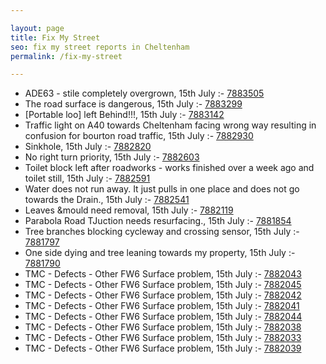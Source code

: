 ```yaml
---

layout: page
title: Fix My Street
seo: fix my street reports in Cheltenham
permalink: /fix-my-street

---
```


<!-- fix_marker starts -->

- ADE63 - stile completely overgrown, 15th July :- [7883505](https://www.fixmystreet.com/report/7883505)
- The road surface is dangerous, 15th July :- [7883299](https://www.fixmystreet.com/report/7883299)
- [Portable loo] left Behind!!!, 15th July :- [7883142](https://www.fixmystreet.com/report/7883142)
- Traffic light on A40 towards Cheltenham facing wrong way resulting in confusion for bourton road traffic, 15th July :- [7882930](https://www.fixmystreet.com/report/7882930)
- Sinkhole, 15th July :- [7882820](https://www.fixmystreet.com/report/7882820)
- No right turn priority, 15th July :- [7882603](https://www.fixmystreet.com/report/7882603)
- Toilet block left after roadworks - works finished over a week ago and toilet still, 15th July :- [7882591](https://www.fixmystreet.com/report/7882591)
- Water does not run away. It just pulls in one place and does not go towards the Drain., 15th July :- [7882541](https://www.fixmystreet.com/report/7882541)
- Leaves &mould need removal, 15th July :- [7882119](https://www.fixmystreet.com/report/7882119)
- Parabola Road TJuction needs resurfacing., 15th July :- [7881854](https://www.fixmystreet.com/report/7881854)
- Tree branches blocking cycleway and crossing sensor, 15th July :- [7881797](https://www.fixmystreet.com/report/7881797)
- One side dying and tree leaning towards my property, 15th July :- [7881790](https://www.fixmystreet.com/report/7881790)
- TMC - Defects - Other FW6  Surface problem, 15th July :- [7882043](https://www.fixmystreet.com/report/7882043)
- TMC - Defects - Other FW6  Surface problem, 15th July :- [7882045](https://www.fixmystreet.com/report/7882045)
- TMC - Defects - Other FW6  Surface problem, 15th July :- [7882042](https://www.fixmystreet.com/report/7882042)
- TMC - Defects - Other FW6  Surface problem, 15th July :- [7882041](https://www.fixmystreet.com/report/7882041)
- TMC - Defects - Other FW6  Surface problem, 15th July :- [7882044](https://www.fixmystreet.com/report/7882044)
- TMC - Defects - Other FW6  Surface problem, 15th July :- [7882038](https://www.fixmystreet.com/report/7882038)
- TMC - Defects - Other FW6  Surface problem, 15th July :- [7882033](https://www.fixmystreet.com/report/7882033)
- TMC - Defects - Other FW6  Surface problem, 15th July :- [7882039](https://www.fixmystreet.com/report/7882039)

<!-- fix_marker ends -->